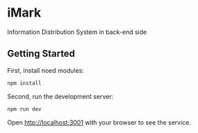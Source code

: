 # iMark
Information Distribution System in back-end side

## Getting Started

First, install noed modules:
```bash
npm install
```

Second, run the development server:

```bash
npm run dev
```

Open [http://localhost:3001](http://localhost:3001) with your browser to see the service.